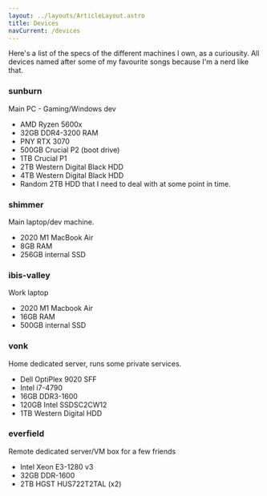 ```yaml
---
layout: ../layouts/ArticleLayout.astro
title: Devices
navCurrent: /devices
---
```


<!-- ## Devices -->

Here's a list of the specs of the different machines I own, as a curiousity. All
devices named after some of my favourite songs because I'm a nerd like that.

### sunburn

Main PC - Gaming/Windows dev

- AMD Ryzen 5600x
- 32GB DDR4-3200 RAM
- PNY RTX 3070
- 500GB Crucial P2 (boot drive)
- 1TB Crucial P1
- 2TB Western Digital Black HDD
- 4TB Western Digital Black HDD
- Random 2TB HDD that I need to deal with at some point in time.

### shimmer

Main laptop/dev machine.

- 2020 M1 MacBook Air
- 8GB RAM
- 256GB internal SSD

### ibis-valley

Work laptop

- 2020 M1 Macbook Air
- 16GB RAM
- 500GB internal SSD

### vonk

Home dedicated server, runs some private services.

- Dell OptiPlex 9020 SFF
- Intel i7-4790
- 16GB DDR3-1600
- 120GB Intel SSDSC2CW12
- 1TB Western Digital HDD

### everfield

Remote dedicated server/VM box for a few friends

- Intel Xeon E3-1280 v3
- 32GB DDR-1600
- 2TB HGST HUS722T2TAL (x2)
